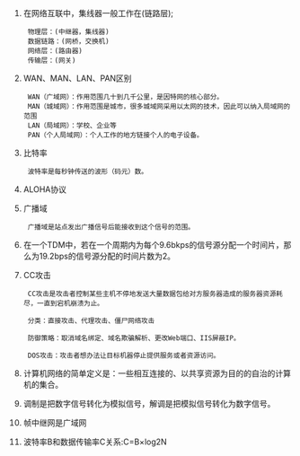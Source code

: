1. 在网络互联中，集线器一般工作在(链路层);
   
        物理层：(中继器，集线器)
        数据链路：(网桥，交换机)
        网络层：(路由器)
        传输层：(网关)

2. WAN、MAN、LAN、PAN区别

        WAN（广域网）：作用范围几十到几千公里，是因特网的核心部分。
        MAN（城域网）：作用范围是城市，很多城域网采用以太网的技术，因此可以纳入局域网的范围
        LAN（局域网）：学校、企业等
        PAN（个人局域网）：个人工作的地方链接个人的电子设备。

3. 比特率

        波特率是每秒钟传送的波形（码元）数。

4. ALOHA协议
5. 广播域

        广播域是站点发出广播信号后能接收到这个信号的范围。

6. 在一个TDM中，若在一个周期内为每个9.6bkps的信号源分配一个时间片，那么为19.2bps的信号源分配的时间片数为2。

7. CC攻击

        CC攻击是攻击者控制某些主机不停地发送大量数据包给对方服务器造成的服务器资源耗尽，一直到宕机崩溃为止。

        分类：直接攻击、代理攻击、僵尸网络攻击

        防御策略：取消域名绑定、域名欺骗解析、更改Web端口、IIS屏蔽IP。

        DOS攻击：攻击者想办法让目标机器停止提供服务或者资源访问。

8. 计算机网络的简单定义是：一些相互连接的、以共享资源为目的的自治的计算机的集合。
9. 调制是把数字信号转化为模拟信号，解调是把模拟信号转化为数字信号。
10. 帧中继网是广域网
11. 波特率B和数据传输率C关系:C=B×log2N